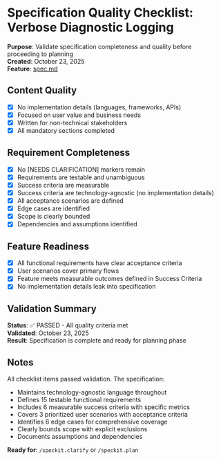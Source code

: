 # Specification Quality Checklist: Verbose Diagnostic Logging

**Purpose**: Validate specification completeness and quality before proceeding to planning  
**Created**: October 23, 2025  
**Feature**: [spec.md](../spec.md)

## Content Quality

- [x] No implementation details (languages, frameworks, APIs)
- [x] Focused on user value and business needs
- [x] Written for non-technical stakeholders
- [x] All mandatory sections completed

## Requirement Completeness

- [x] No [NEEDS CLARIFICATION] markers remain
- [x] Requirements are testable and unambiguous
- [x] Success criteria are measurable
- [x] Success criteria are technology-agnostic (no implementation details)
- [x] All acceptance scenarios are defined
- [x] Edge cases are identified
- [x] Scope is clearly bounded
- [x] Dependencies and assumptions identified

## Feature Readiness

- [x] All functional requirements have clear acceptance criteria
- [x] User scenarios cover primary flows
- [x] Feature meets measurable outcomes defined in Success Criteria
- [x] No implementation details leak into specification

## Validation Summary

**Status**: ✅ PASSED - All quality criteria met  
**Validated**: October 23, 2025  
**Result**: Specification is complete and ready for planning phase

## Notes

All checklist items passed validation. The specification:
- Maintains technology-agnostic language throughout
- Defines 15 testable functional requirements
- Includes 6 measurable success criteria with specific metrics
- Covers 3 prioritized user scenarios with acceptance criteria
- Identifies 6 edge cases for comprehensive coverage
- Clearly bounds scope with explicit exclusions
- Documents assumptions and dependencies

**Ready for**: `/speckit.clarify` or `/speckit.plan`
